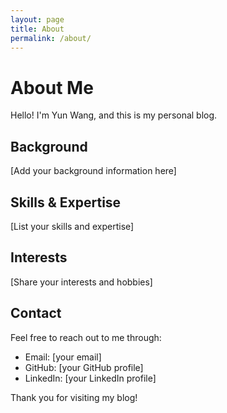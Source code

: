 ```yaml
---
layout: page
title: About
permalink: /about/
---
```


# About Me

Hello! I'm Yun Wang, and this is my personal blog.

## Background

[Add your background information here]

## Skills & Expertise

[List your skills and expertise]

## Interests

[Share your interests and hobbies]

## Contact

Feel free to reach out to me through:

- Email: [your email]
- GitHub: [your GitHub profile]
- LinkedIn: [your LinkedIn profile]

Thank you for visiting my blog! 